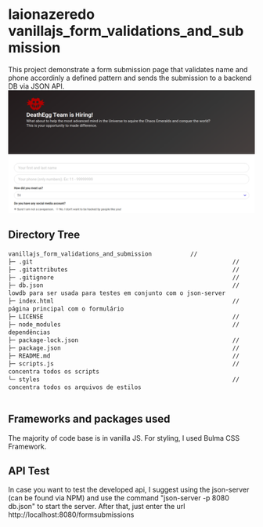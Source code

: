 # __laionazeredo__ vanillajs_form_validations_and_submission
 This project demonstrate a form submission page that validates name and phone accordinly a defined pattern and sends the submission to a backend DB via JSON API.
![Representação da Página](/assets/final_result.png)

 ## Directory Tree
```
vanillajs_form_validations_and_submission           //
├─ .git                                                         //
├─ .gitattributes                                               //
├─ .gitignore                                                   //
├─ db.json                                                      // lowdb para ser usada para testes em conjunto com o json-server
├─ index.html                                                   // página principal com o formulário
├─ LICENSE                                                      //
├─ node_modules                                                 // dependências 
├─ package-lock.json                                            // 
├─ package.json                                                 //
├─ README.md                                                    //
├─ scripts.js                                                   // concentra todos os scripts
└─ styles                                                       // concentra todos os arquivos de estilos
  
```

## Frameworks and packages used
The majority of code base is in vanilla JS. For styling, I used Bulma CSS Framework.


## API Test
In case you want to test the developed api, I suggest using the json-server (can be found via NPM) and use the command "json-server -p 8080 db.json" to start the server. After that, just enter the url http://localhost:8080/formsubmissions